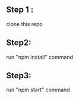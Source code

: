 ## Step 1 :
clone this repo

## Step2: 
run "npm install" command

## Step3:

run "npm start" command
